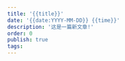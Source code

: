 ```yaml
---
title: '{{title}}'
date: '{{date:YYYY-MM-DD}} {{time}}'
description: '这是一篇新文章!'
order: 0
publish: true
tags: 
---
```

